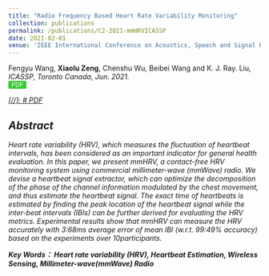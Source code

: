 ```yaml
---
title: "Radio Frequency Based Heart Rate Variability Monitoring"
collection: publications
permalink: /publications/C2-2021-mmHRVICASSP
date: 2021-02-01
venue: 'IEEE International Conference on Acoustics, Speech and Signal Processing (ICASSP)'
---
```

<head>
<title>Font Awesome Icons</title>
<meta name="viewport" content="width=device-width, initial-scale=1">
<link rel="stylesheet" href="https://cdnjs.cloudflare.com/ajax/libs/font-awesome/4.7.0/css/font-awesome.min.css">
 <style>
.button2 {background-color: #33cc33;  border: 0px solid black; border-radius: 3px; color: white} /* Blue */
.button3 {background-color: #3366cc;  border: 0px solid black; border-radius: 3px; color: white} /* Blue */
.button4 {background-color: #33cc33;  border: 0px solid black; border-radius: 3px; color: white} /* Blue */
.button5 {background-color: #33cc33;  border: 0px solid black; border-radius: 3px; color: white} /* Blue */
</style>
</head>
Fengyu Wang, <b>Xiaolu Zeng</b>, Chenshu Wu, Beibei Wang and K. J. Ray. Liu, <i>ICASSP, Toronto Canada, Jun. 2021<i>. <br>
<a href='http://Xiaolu1263.github.io/files/ICASSP2021HRV.pdf' target="_blank"><button class="button button2" style="font-size:12px"><i class="fa fa-file-pdf-o"></i> PDF</button> <br>
  
[//]: # [PDF](http://Xiaolu1263.github.io/files/ICASSP2021HRV.pdf)

## Abstract <br>
Heart rate variability (HRV), which measures the fluctuation of heartbeat intervals, has been considered as an important indicator for general health evaluation. In this paper, we present mmHRV, a contact-free HRV monitoring system using commercial millimeter-wave (mmWave) radio. We devise a heartbeat signal extractor, which can optimize the decomposition
of the phase of the channel information modulated by the chest movement, and thus estimate the heartbeat signal. The exact time of heartbeats is estimated by finding the peak location of the heartbeat signal while the inter-beat intervals (IBIs) can be further derived for evaluating the HRV metrics. Experimental results show that mmHRV can measure
the HRV accurately with 3:68ms average error of mean IBI (w.r.t. 99:49% accuracy) based on the experiments over 10participants.

**Key Words： Heart rate variability (HRV), Heartbeat Estimation, Wireless Sensing, Millimeter-wave(mmWave) Radio**
